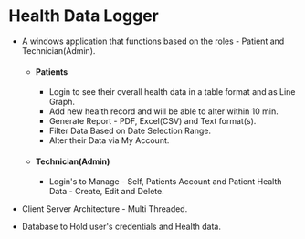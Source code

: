 # Health Data Logger
- A windows application that functions based on the roles - Patient and Technician(Admin).
    - #### Patients
        - Login to see their overall health data in a table format and as Line Graph.
        - Add new health record and will be able to alter within 10 min.
        - Generate Report - PDF, Excel(CSV) and Text format(s).
        - Filter Data Based on Date Selection Range.
        - Alter their Data via My Account.
 
    - #### Technician(Admin)
        - Login's to Manage - Self, Patients Account and Patient Health Data - Create, Edit and Delete.
 
- Client Server Architecture - Multi Threaded.
- Database to Hold user's credentials and Health data.
